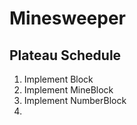 # Minesweeper

## Plateau Schedule
1) Implement Block
2) Implement MineBlock
3) Implement NumberBlock
4) 